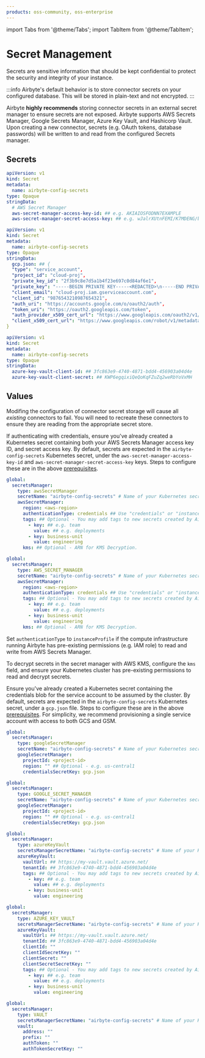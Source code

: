 ```yaml
---
products: oss-community, oss-enterprise
---
```


import Tabs from '@theme/Tabs';
import TabItem from '@theme/TabItem';

# Secret Management

Secrets are sensitive information that should be kept confidential to protect the security and integrity of your instance.

:::info
Airbyte's default behavior is to store connector secrets on your configured database. This will be stored in plain-text and not encrypted.
:::

Airbyte **highly recommends** storing connector secrets in an external secret manager to ensure secrets are not exposed. Airbyte supports AWS Secrets Manager, Google Secrets Manager, Azure Key Vault, and Hashicorp Vault. Upon creating a new connector, secrets (e.g. OAuth tokens, database passwords) will be written to and read from the configured Secrets manager.

## Secrets

<Tabs>
<TabItem label="Amazon" value="Amazon" default>

```yaml
apiVersion: v1
kind: Secret
metadata:
  name: airbyte-config-secrets
type: Opaque
stringData:
  # AWS Secret Manager
  aws-secret-manager-access-key-id: ## e.g. AKIAIOSFODNN7EXAMPLE
  aws-secret-manager-secret-access-key: ## e.g. wJalrXUtnFEMI/K7MDENG/bPxRfiCYEXAMPLEKEY
```

</TabItem>

<TabItem label="GCP" value="GCP">

```yaml
apiVersion: v1
kind: Secret
metadata:
  name: airbyte-config-secrets
type: Opaque
stringData:
  gcp.json: ## {
  "type": "service_account",
  "project_id": "cloud-proj",
  "private_key_id": "2f3b9c8e7d5a1b4f23e697c0d84af6e1",
  "private_key": "-----BEGIN PRIVATE KEY-----<REDACTED>\n-----END PRIVATE KEY-----\n",
  "client_email": "cloud-proj.iam.gserviceaccount.com",
  "client_id": "9876543210987654321",
  "auth_uri": "https://accounts.google.com/o/oauth2/auth",
  "token_uri": "https://oauth2.googleapis.com/token",
  "auth_provider_x509_cert_url": "https://www.googleapis.com/oauth2/v1/certs",
  "client_x509_cert_url": "https://www.googleapis.com/robot/v1/metadata/x509/cloud-proj.iam.gserviceaccount.com"
}
```

</TabItem>

<TabItem label="Azure Key Vault" value="Azure">

```yaml
apiVersion: v1
kind: Secret
metadata:
  name: airbyte-config-secrets
type: Opaque
stringData:
  azure-key-vault-client-id: ## 3fc863e9-4740-4871-bdd4-456903a04d4e
  azure-key-vault-client-secret: ## KWP6egqixiQeQoKqFZuZq2weRbYoVxMH
```

</TabItem>

</Tabs>

## Values

Modifing the configuration of connector secret storage will cause all <i>existing</i> connectors to fail. You will need to recreate these connectors to ensure they are reading from the appropriate secret store.

<Tabs>
<TabItem label="Amazon" value="Amazon" default>

If authenticating with credentials, ensure you've already created a Kubernetes secret containing both your AWS Secrets Manager access key ID, and secret access key. By default, secrets are expected in the `airbyte-config-secrets` Kubernetes secret, under the `aws-secret-manager-access-key-id` and `aws-secret-manager-secret-access-key` keys. Steps to configure these are in the above [prerequisites](#secrets).

<Tabs groupId="helm-chart-version">
<TabItem value='helm-1' label='Helm chart V1' default>

```yaml title="values.yaml"
global:
  secretsManager:
    type: awsSecretManager
    secretName: "airbyte-config-secrets" # Name of your Kubernetes secret.
    awsSecretManager:
      region: <aws-region>
      authenticationType: credentials ## Use "credentials" or "instanceProfile"
      tags: ## Optional - You may add tags to new secrets created by Airbyte.
        - key: ## e.g. team
          value: ## e.g. deployments
        - key: business-unit
          value: engineering
      kms: ## Optional - ARN for KMS Decryption.
```

</TabItem>
<TabItem value='helm-2' label='Helm chart V2' default>

```yaml title="values.yaml"
global:
  secretsManager:
    type: AWS_SECRET_MANAGER
    secretName: "airbyte-config-secrets" # Name of your Kubernetes secret.
    awsSecretManager:
      region: <aws-region>
      authenticationType: credentials ## Use "credentials" or "instanceProfile"
      tags: ## Optional - You may add tags to new secrets created by Airbyte.
        - key: ## e.g. team
          value: ## e.g. deployments
        - key: business-unit
          value: engineering
      kms: ## Optional - ARN for KMS Decryption.
```

</TabItem>
</Tabs>



Set `authenticationType` to `instanceProfile` if the compute infrastructure running Airbyte has pre-existing permissions (e.g. IAM role) to read and write from AWS Secrets Manager.

To decrypt secrets in the secret manager with AWS KMS, configure the `kms` field, and ensure your Kubernetes cluster has pre-existing permissions to read and decrypt secrets.

</TabItem>
<TabItem label="GCP" value="GCP">

Ensure you've already created a Kubernetes secret containing the credentials blob for the service account to be assumed by the cluster. By default, secrets are expected in the `airbyte-config-secrets` Kubernetes secret, under a `gcp.json` file. Steps to configure these are in the above [prerequisites](#secrets). For simplicity, we recommend provisioning a single service account with access to both GCS and GSM.

<Tabs groupId="helm-chart-version">
<TabItem value='helm-1' label='Helm chart V1' default>

```yaml title="values.yaml"
global:
  secretsManager:
    type: googleSecretManager
    secretName: "airbyte-config-secrets" # Name of your Kubernetes secret.
    googleSecretManager:
      projectId: <project-id>
      region: "" ## Optional - e.g. us-central1
      credentialsSecretKey: gcp.json
```

</TabItem>
<TabItem value='helm-2' label='Helm chart V2' default>

```yaml title="values.yaml"
global:
  secretsManager:
    type: GOOGLE_SECRET_MANAGER
    secretName: "airbyte-config-secrets" # Name of your Kubernetes secret.
    googleSecretManager:
      projectId: <project-id>
      region: "" ## Optional - e.g. us-central1
      credentialsSecretKey: gcp.json
```

</TabItem>
</Tabs>

</TabItem>

<TabItem label="Azure Key Vault" value="Azure">

<Tabs groupId="helm-chart-version">
<TabItem value='helm-1' label='Helm chart V1' default>

```yaml title="values.yaml"
global:
  secretsManager:
    type: azureKeyVault
    secretsManagerSecretName: "airbyte-config-secrets" # Name of your Kubernetes secret.
    azureKeyVault:
      vaultUrl: ## https://my-vault.vault.azure.net/
      tenantId: ## 3fc863e9-4740-4871-bdd4-456903a04d4e
      tags: ## Optional - You may add tags to new secrets created by Airbyte.
        - key: ## e.g. team
          value: ## e.g. deployments
        - key: business-unit
          value: engineering
```

</TabItem>
<TabItem value='helm-2' label='Helm chart V2' default>

```yaml title="values.yaml"
global:
  secretsManager:
    type: AZURE_KEY_VAULT
    secretsManagerSecretName: "airbyte-config-secrets" # Name of your Kubernetes secret.
    azureKeyVault:
      vaultUrl: ## https://my-vault.vault.azure.net/
      tenantId: ## 3fc863e9-4740-4871-bdd4-456903a04d4e
      clientId: ""
      clientIdSecretKey: ""
      clientSecret: ""
      clientSecretSecretKey: ""
      tags: ## Optional - You may add tags to new secrets created by Airbyte.
        - key: ## e.g. team
          value: ## e.g. deployments
        - key: business-unit
          value: engineering
```

</TabItem>
</Tabs>

</TabItem>
<TabItem label="HashiCorp Vault" value="Vault">

<Tabs groupId="helm-chart-version">
<TabItem value='helm-1' label='Helm chart V1' default>



</TabItem>
<TabItem value='helm-2' label='Helm chart V2' default>

```yaml title="values.yaml"
global:
  secretsManager:
    type: VAULT
    secretsManagerSecretName: "airbyte-config-secrets" # Name of your Kubernetes secret.
    vault:
      address: ""
      prefix: ""
      authToken: ""
      authTokenSecretKey: ""
```

</TabItem>
</Tabs>

</TabItem>

</Tabs>
